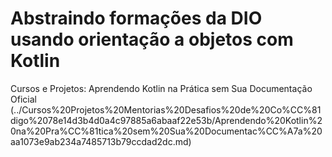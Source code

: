 # Abstraindo formações da DIO usando orientação a objetos com Kotlin

Cursos e Projetos: Aprendendo Kotlin na Prática sem Sua Documentação Oficial (../Cursos%20Projetos%20Mentorias%20Desafios%20de%20Co%CC%81digo%2078e14d3b4d0a4c97885a6abaaf22e53b/Aprendendo%20Kotlin%20na%20Pra%CC%81tica%20sem%20Sua%20Documentac%CC%A7a%20aa1073e9ab234a7485713b79ccdad2dc.md)